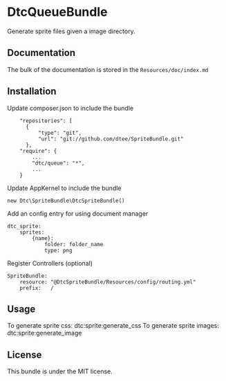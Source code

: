 DtcQueueBundle
==============

Generate sprite files given a image directory.

Documentation
-------------

The bulk of the documentation is stored in the `Resources/doc/index.md`

Installation
------------

Update composer.json to include the bundle

	    "repositories": [
	      {
	          "type": "git",
	          "url": "git://github.com/dtee/SpriteBundle.git"
	      },
	    "require": {
	        ...
	        "dtc/queue": "*",
	        ...
	    }

Update AppKernel to include the bundle

	new Dtc\SpriteBundle\DtcSpriteBundle()

Add an config entry for using document manager

	dtc_sprite:
	    sprites:
	        {name}:
	            folder: folder_name
	            type: png


Register Controllers (optional)

	SpriteBundle:
	    resource: "@DtcSpriteBundle/Resources/config/routing.yml"
	    prefix:   /

Usage
-----

To generate sprite css:     dtc:sprite:generate_css
To generate sprite images:  dtc:sprite:generate_image

License
-------

This bundle is under the MIT license.